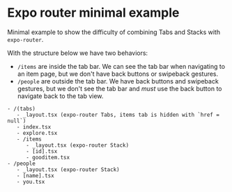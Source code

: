 # Expo router minimal example

Minimal example to show the difficulty of combining Tabs and Stacks with `expo-router`.

With the structure below we have two behaviors:
- `/items` are inside the tab bar. We can see the tab bar when navigating to an item page, but we don't have back buttons or swipeback gestures.
- `/people` are outside the tab bar. We have back buttons and swipeback gestures, but we don't see the tab bar and *must* use the back button to navigate back to the tab view.

```
- /(tabs)
   - _layout.tsx (expo-router Tabs, items tab is hidden with `href = null`) 
   - index.tsx
   - explore.tsx
   - /items
      - _layout.tsx (expo-router Stack)
      - [id].tsx
      - gooditem.tsx
- /people
   - _layout.tsx (expo-router Stack)
   - [name].tsx
   - you.tsx
```
